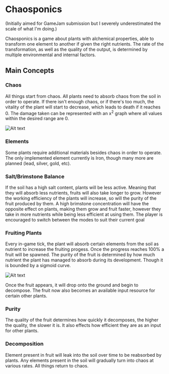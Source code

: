 # Chaosponics
(Initially aimed for GameJam submission but I severely underestimated the scale of what I'm doing.)

Chaosponics is a game about plants with alchemical properties, able to transform one element to another if given the right nutrients. The rate of the transformation, as well as the quality of the output, is determined by multiple environmental and internal factors.

## Main Concepts

### Chaos
All things start from chaos. All plants need to absorb chaos from the soil in order to operate. If there isn't enough chaos, or if there's too much, the vitality of the plant will start to decrease, which leads to death if it reaches 0. The damage taken can be represented with an x<sup>2</sup> graph where all values within the desired range are 0.

![Alt text](https://i.imgur.com/2QSWvx0.png)

### Elements
Some plants require additional materials besides chaos in order to operate. The only implemented element currently is Iron, though many more are planned (lead, silver, gold, etc).

### Salt/Brimstone Balance
If the soil has a high salt content, plants will be less active. Meaning that they will absorb less nutrients, fruits will also take longer to grow. However the working efficiency of the plants will increase, so will the purity of the fruit produced by them.
A high brimstone concentration will have the opposite effect on plants, making them grow and fruit faster, however they take in more nutrients while being less efficient at using them.
The player is encouraged to switch between the modes to suit their current goal

### Fruiting Plants
Every in-game tick, the plant will absorb certain elements from the soil as nutrient to increase the fruiting progess. Once the progress reaches 100% a fruit will be spawned. The purity of the fruit is determined by how much nutrient the plant has managed to absorb during its development. Though it is bounded by a sigmoid curve.

![Alt text](https://i.imgur.com/JMgtU3e.png)

Once the fruit appears, it will drop onto the ground and begin to decompose. The fruit now also becomes an available input resource for certain other plants.

### Purity
The quality of the fruit determines how quickly it decomposes, the higher the quality, the slower it is. It also effects how efficient they are as an input for other plants.

### Decomposition
Element present in fruit will leak into the soil over time to be reabsorbed by plants. Any elements present in the soil will gradually turn into chaos at various rates. All things return to chaos.
